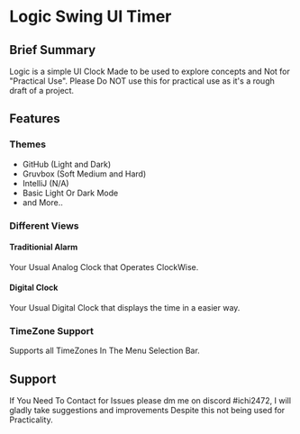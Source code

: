 # Logic Swing UI Timer
## Brief Summary
Logic is a simple UI Clock Made to be used to explore concepts and Not for "Practical Use". Please Do NOT use this for practical use as it's a rough draft of a project.

## Features
### Themes
- GitHub (Light and Dark)
- Gruvbox (Soft Medium and Hard)
- IntelliJ (N/A)
- Basic Light Or Dark Mode
- and More..
### Different Views
#### Traditionial Alarm
Your Usual Analog Clock that Operates ClockWise.
#### Digital Clock
Your Usual Digital Clock that displays the time in a easier way.

### TimeZone Support
Supports all TimeZones In The Menu Selection Bar.
## Support
If You Need To Contact for Issues please dm me on discord #ichi2472,
I will gladly take suggestions and improvements Despite this not being used for Practicality.
